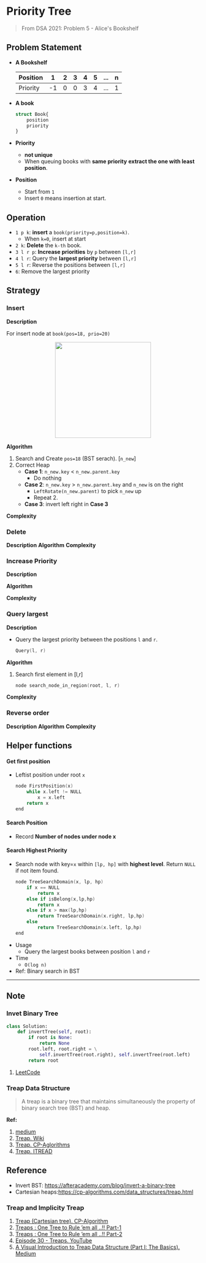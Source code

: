 # Priority Tree

> From DSA 2021: Problem 5 - Alice's Bookshelf

## Problem Statement

- **A Bookshelf**

    |Position|1|2|3|4|5|...|n|
    |---|---|---|---|---|---|---|---|
    |Priority|-1|0|0|3|4|...|1|


- **A book**
    ```julia
    struct Book{
        position
        priority
    }
    ```

- **Priority** 
  - **not unique**
  - When queuing books with **same priority**
    **extract the one with least position**.
- **Position**
  - Start from `1`
  - Insert `0` means insertion at start.

## Operation

- `1 p k`: **insert** a `book(priority=p,position=k)`. 
  - When `k=0`, insert at start
- `2 k`: **Delete** the `k-th` book.
- `3 l r p`: **Increase priorities** by `p` between `[l,r]`
- `4 l r`: Query the **largest priority**  between `[l,r]`
- `5 l r`: Reverse the positions between `[l,r]`
- `6`: Remove the largest priority


## Strategy


### Insert

**Description**


For insert node at `book(pos=18, prio=20)`
<center>
<img height=250 src="https://img-blog.csdn.net/20151103185313376?watermark/2/text/aHR0cDovL2Jsb2cuY3Nkbi5uZXQv/font/5a6L5L2T/fontsize/400/fill/I0JBQkFCMA==/dissolve/70/gravity/SouthEast">
</center>



**Algorithm**

1. Search and Create `pos=18` (BST serach). [`n_new`]
2. Correct Heap
   - **Case 1**: `n_new.key` < `n_new.parent.key`
     - Do nothing
   - **Case 2**: `n_new.key` > `n_new.parent.key` and `n_new` is on the right
     - `LeftRotate(n_new.parent)` to pick `n_new` up
     - Repeat 2.
   - **Case 3**: invert left right in **Case 3**  



**Complexity**



### Delete

**Description**
**Algorithm**
**Complexity**



### Increase Priority

**Description**


**Algorithm**


**Complexity**



### Query largest

**Description**
- Query the largest priority between the positions `l` and `r`.
    ```c
    Query(l, r)
    ```

**Algorithm**

1. Search first element in [l,r]
   ```c
   node search_node_in_region(root, l, r)
   ```



**Complexity**

### Reverse order
**Description**
**Algorithm**
**Complexity**



## Helper functions

#### Get first position
- Leftist position under root `x`
    ```cpp
    node FirstPosition(x)
        while x.left != NULL
            x = x.left
        return x
    end
    ```

#### Search Position

- Record **Number of nodes under node x**

#### Search Highest Priority

- Search node with key=`x` within `[lp, hp]` with **highest level**. Return `NULL` if not item found.
    ```cpp
    node TreeSearchDomain(x, lp, hp)
        if x == NULL
            return x
        else if isBelong(x,lp,hp)
            return x
        else if x > max(lp,hp)
            return TreeSearchDomain(x.right, lp,hp)
        else 
            return TreeSearchDomain(x.left, lp,hp)
    end
    ```
- Usage
  - Query the largest books between position `l` and `r`
- Time
  - `O(log n)`
- Ref: Binary search in BST




---

## Note

### Invet Binary Tree

```python
class Solution:
    def invertTree(self, root):
        if root is None:
            return None
        root.left, root.right = \
            self.invertTree(root.right), self.invertTree(root.left)
        return root
```

1. [LeetCode](https://leetcode.com/problems/invert-binary-tree/solution/)

### Treap Data Structure

> A treap is a binary tree that maintains simultaneously the property of binary search tree (BST) and heap.


**Ref:** 
1. [medium](https://medium.com/carpanese/a-visual-introduction-to-treap-data-structure-part-1-6196d6cc12ee)
2. [Treap. Wiki](https://en.wikipedia.org/wiki/Treap)
3. [Treap. CP-Aglorithms](https://cp-algorithms.com/data_structures/treap.html)
4. [Treap. ITREAD](https://www.itread01.com/content/1545721233.html)


## Reference

- Invert BST: https://afteracademy.com/blog/invert-a-binary-tree
- Cartesian heaps:https://cp-algorithms.com/data_structures/treap.html

### Treap and Implicity Treap
1. [Treap (Cartesian tree). CP-Algorithm](https://cp-algorithms.com/data_structures/treap.html#toc-tgt-1)
2. [Treaps : One Tree to Rule ’em all ..!! Part-1](https://tanujkhattar.wordpress.com/2016/01/10/treaps-one-tree-to-rule-em-all-part-1/)
3. [Treaps : One Tree to Rule ’em all ..!! Part-2](https://tanujkhattar.wordpress.com/2016/01/10/treaps-one-tree-to-rule-em-all-part-2/)
4. [Episode 30 - Treaps. YouTube](https://youtu.be/erKlLEXLKyY?t=1785)
5. [A Visual Introduction to Treap Data Structure (Part I: The Basics). Medium](https://medium.com/carpanese/a-visual-introduction-to-treap-data-structure-part-1-6196d6cc12ee)